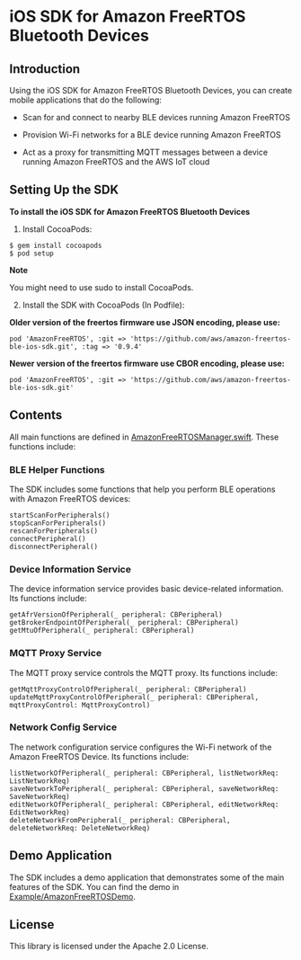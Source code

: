 # iOS SDK for Amazon FreeRTOS Bluetooth Devices

## Introduction

Using the iOS SDK for Amazon FreeRTOS Bluetooth Devices, you can create mobile applications that do the following:

- Scan for and connect to nearby BLE devices running Amazon FreeRTOS

- Provision Wi-Fi networks for a BLE device running Amazon FreeRTOS

- Act as a proxy for transmitting MQTT messages between a device running Amazon FreeRTOS and the AWS IoT cloud

## Setting Up the SDK

**To install the iOS SDK for Amazon FreeRTOS Bluetooth Devices**

1. Install CocoaPods:
```
$ gem install cocoapods
$ pod setup
```

**Note** 

You might need to use sudo to install CocoaPods.

2. Install the SDK with CocoaPods (In Podfile):

**Older version of the freertos firmware use JSON encoding, please use:**

```
pod 'AmazonFreeRTOS', :git => 'https://github.com/aws/amazon-freertos-ble-ios-sdk.git', :tag => '0.9.4'
```

**Newer version of the freertos firmware use CBOR encoding, please use:**

```
pod 'AmazonFreeRTOS', :git => 'https://github.com/aws/amazon-freertos-ble-ios-sdk.git'
```

## Contents

All main functions are defined in [AmazonFreeRTOSManager.swift](AmazonFreeRTOS/AmazonFreeRTOSManager.swift). These functions include:

### BLE Helper Functions

The SDK includes some functions that help you perform BLE operations with Amazon FreeRTOS devices:

```
startScanForPeripherals()
stopScanForPeripherals()
rescanForPeripherals()
connectPeripheral()
disconnectPeripheral()
```

### Device Information Service 

The device information service provides basic device-related information. Its functions include:

```
getAfrVersionOfPeripheral(_ peripheral: CBPeripheral)
getBrokerEndpointOfPeripheral(_ peripheral: CBPeripheral)
getMtuOfPeripheral(_ peripheral: CBPeripheral)
```

### MQTT Proxy Service 

The MQTT proxy service controls the MQTT proxy. Its functions include:

```
getMqttProxyControlOfPeripheral(_ peripheral: CBPeripheral)
updateMqttProxyControlOfPeripheral(_ peripheral: CBPeripheral, mqttProxyControl: MqttProxyControl)
```

### Network Config Service 

The network configuration service configures the Wi-Fi network of the Amazon FreeRTOS Device. Its functions include:

```
listNetworkOfPeripheral(_ peripheral: CBPeripheral, listNetworkReq: ListNetworkReq)
saveNetworkToPeripheral(_ peripheral: CBPeripheral, saveNetworkReq: SaveNetworkReq)
editNetworkOfPeripheral(_ peripheral: CBPeripheral, editNetworkReq: EditNetworkReq)
deleteNetworkFromPeripheral(_ peripheral: CBPeripheral, deleteNetworkReq: DeleteNetworkReq)
```

## Demo Application

The SDK includes a demo application that demonstrates some of the main features of the SDK. You can find the demo in [Example/AmazonFreeRTOSDemo](Example/AmazonFreeRTOSDemo).

## License

This library is licensed under the Apache 2.0 License. 

